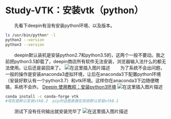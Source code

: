 # Study-VTK：安装vtk（python）

&emsp;&emsp;先看下deepin有没有安装python环境、以及版本。

```bash
ls /usr/bin/python* -l
python2 --version
python3 --version
```
&emsp;&emsp;deepin默认装机是安装python2.7和python3.5的，这两个一般不要动。我之前把python3.5卸载了，deepin商店所有软件无法安装，浏览器输入法什么的都无法使用。让后还是装回来了。
![在这里插入图片描述](https://img-blog.csdnimg.cn/20200314150126390.png?x-oss-process=image/watermark,type_ZmFuZ3poZW5naGVpdGk,shadow_10,text_aHR0cHM6Ly9ibG9nLmNzZG4ubmV0L2ExNTAwNTc4NDMyMA==,size_16,color_FFFFFF,t_70)
&emsp;&emsp;为了系统不会出问题，一般的操作是安装anaconda3虚拟环境，让后在anaconda3下配置python环境（安装好默认有一个python3.7）和vtk环境。这样你在anaconda3下边随便瞎搞，系统不会炸。
[Deepin 使用教程：安装python3环境](https://blog.csdn.net/a15005784320/article/details/103084981)
![在这里插入图片描述](https://img-blog.csdnimg.cn/20200314150712383.png)

```bash
conda install -c conda-forge vtk 
#现在是默认安装vtk8.2  pip的话是直接在系统默认安装vtk8.1
```
&emsp;&emsp;测试下没有任何输出就安装完毕了
![在这里插入图片描述](https://img-blog.csdnimg.cn/20200314173723610.png)